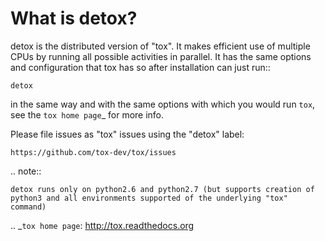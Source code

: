 # What is detox?

detox is the distributed version of "tox".  It makes efficient use of multiple
CPUs by running all possible activities in parallel.  It has the same options
and configuration that tox has so after installation can just run::

    detox

in the same way and with the same options with which you would run
``tox``, see the `tox home page`_ for more info.

Please file issues as "tox" issues using the "detox" label:

    https://github.com/tox-dev/tox/issues

.. note::

    detox runs only on python2.6 and python2.7 (but supports creation of
    python3 and all environments supported of the underlying "tox" command)

.. _`tox home page`: http://tox.readthedocs.org
